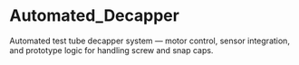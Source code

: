# Automated_Decapper
Automated test tube decapper system — motor control, sensor integration, and prototype logic for handling screw and snap caps.
